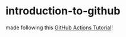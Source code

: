 # introduction-to-github

made following this [GitHub Actions Tutorial](https://docs.github.com/en/actions/learn-github-actions/understanding-github-actions#create-an-example-workflow)!
